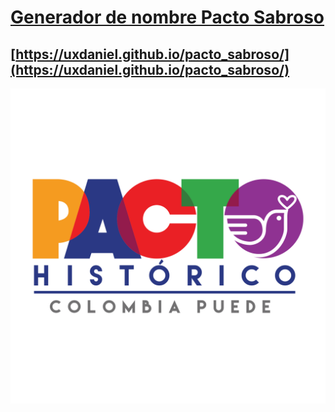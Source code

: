 # [Generador de nombre Pacto Sabroso](https://uxdaniel.github.io/pacto_sabroso/)
## [https://uxdaniel.github.io/pacto_sabroso/](https://uxdaniel.github.io/pacto_sabroso/)

![Pacto Histórico](img/pacto_historico_colombia_puede.svg)

